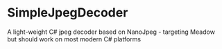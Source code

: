 # SimpleJpegDecoder
A light-weight C# jpeg decoder based on NanoJpeg - targeting Meadow but should work on most modern C# platforms 
